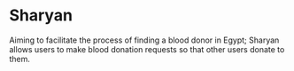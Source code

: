 # Sharyan
Aiming to facilitate the process of finding a blood donor in Egypt; Sharyan allows users to make blood donation requests so that other users donate to them.
